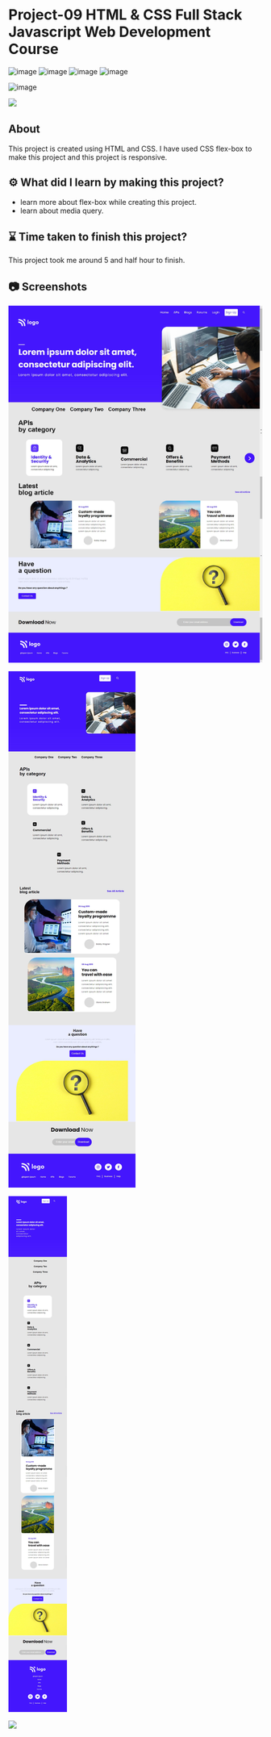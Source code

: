 # Project-09 HTML & CSS Full Stack Javascript Web Development Course

![image](https://img.shields.io/badge/iNeuron-Full--Stack%20JavaScript%20Web%20Development%20Course-blue)
![image](https://img.shields.io/badge/Hitesh%20Choudhry-LOC-brightgreen)
![image](https://img.shields.io/badge/HTML-CSS-orange)
![image](https://img.shields.io/badge/Project-09-blue)

![image](https://img.shields.io/badge/BHASKAR-SAHU-blue)

[<img src= "https://img.shields.io/badge/projcet live link-10b?style=for-the-badge&logo=&logoColor=white" />](https://fsjs-ineuron-project-09-html-css.netlify.app/)

## About

This project is created using HTML and CSS. I have used CSS flex-box to make this project and this project is responsive.

## ⚙️ What did I learn by making this project?

-   learn more about flex-box while creating this project.
-   learn about media query.

## ⌛ Time taken to finish this project?

This project took me around 5 and half hour to finish.

## 📷 Screenshots

![image](./screenshot/screenshot.png)

![image](./screenshot/screenshot-2.png)

![image](./screenshot/screenshot-3.png)

[<img src= "https://img.shields.io/badge/PROJCET LINK-1DA55F?style=for-the-badge&logo=&logoColor=white" />](https://fsjs-ineuron-project-09-html-css.netlify.app/)
